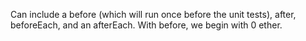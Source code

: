 Can include a before (which will run once before the unit tests), after, beforeEach, and an afterEach.
With before, we begin with 0 ether.